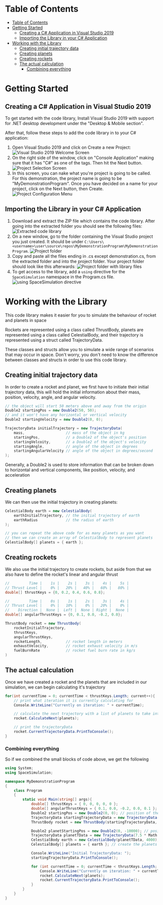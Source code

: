 # Table of Contents

- [Table of Contents](#table-of-contents)
- [Getting Started](#getting-started)
	- [Creating a C# Application in Visual Studio 2019](#creating-a-c-application-in-visual-studio-2019)
	- [Importing the Library in your C# Application](#importing-the-library-in-your-c-application)
- [Working with the Library](#working-with-the-library)
	- [Creating initial trajectory data](#creating-initial-trajectory-data)
	- [Creating planets](#creating-planets)
	- [Creating rockets](#creating-rockets)
	- [The actual calculation](#the-actual-calculation)
		- [Combining everything](#combining-everything)

# Getting Started

## Creating a C# Application in Visual Studio 2019

To get started with the code library,
Install Visual Studio 2019 with support for .NET desktop development under the "Desktop & Mobile section".

After that, follow these steps to add the code library in to your C# application:

1. Open Visual Studio 2019 and click on Create a new Project:
   ![Visual Studio 2019 Welcome Screen](.github/assets/img1.png)
2. On the right side of the window, click on "Console Application" making sure that it has "C#" as one of the tags. Then hit the Next button.
   ![Project Selection Screen](.github/assets/img2.png)
3. In this screen, you can nake what you're project is going to be called. For this demonstration, the project name is going to be "MyDemonstrationProgram". Once you have decided on a name for your project, click on the Next button, then Create.
   ![Project Configuration Menu](.github/assets/img3.png)

## Importing the Library in your C# Application

1. Download and extract the ZIP file which contains the code library. After going into the extracted folder you should see the following files:
   ![Extracted code library](.github/assets/img4.png)
2. On a new window, go to the folder containing the Visual Studio project you just created. It should be under `C:\Users\<username>\user\source\repos\MyDemonstrationProgram\MyDemonstrationProgram`.
   ![Project folder](.github/assets/img5.png)
3. Copy and paste all the files ending in .cs except demonstration.cs, from the extracted folder and into the project folder. Your project folder should look like this afterwards:
   ![Project folder with library files](.github/assets/img6.png)
4. To get access to the library, add a `using` directive for the `SpaceSimulation` namespace in the Program.cs file.
   ![using SpaceSimulation directive](.github/assets/img7.png)

# Working with the Library

This code library makes it easier for you to simulate the behaviour of rocket and planets in space

Rockets are represented using a class called ThrustBody, planets are represented using a class called CelestialBody, and their trajectory is represented using a struct called TrajectoryData.

These classes and structs allow you to simulate a wide range of scenarios that may occur in space. Don't worry, you don't need to know the difference between classes and structs in order to use this code library.

## Creating initial trajectory data

In order to create a rocket and planet, we first have to initiate their initial trajectory data, this will hold the initial information about their mass, position, velocity, angle, and angular velocity.

```cs
// the object will start 50 meters above and away from the origin
Double2 startingPos = new Double2(50, 50);
// and it won't have any horizontal or vertical velocity
Double2 startingVelocity = new Double2(0, 0);

TrajectoryData initialTrajectory = new TrajectoryData(
	mass,					// mass of the object in kg
	startingPos,			// a Double2 of the object's position
	startingVelcoity,		// a Double2 of the object's velocity
	startingAngle,			// angle of the object in degrees
	startingAngularVelocity	// angle of the object in degrees/second
);
```

Generally, a Double2 is used to store information that can be broken down to horizontal and vertical components, like position, velocity, and acceleration

## Creating planets

We can then use the initial trajectory in creating planets:

```cs
CelestialBody earth = new CelestialBody(
	earthInitialTrajectory,	// the initial trajectory of earth
	earthRadius				// the radius of earth
);

// you can repeat the above code for as many planets as you want
// then we can create an array of CelestialBody to represent planets
CelestialBody[] planets = { earth };
```

## Creating rockets

We also use the initial trajectory to create rockets, but aside from that we also have to define the rocket's linear and angular thrust

```cs
//         Time |    1s |    2s |    3s |    4s |    5s |
// Thrust Level |    0% |   20% |   40% |   60% |   80% |
double[] thrustKeys = {0, 0.2, 0.4, 0.6, 0.8};

//         Time |    0s |    1s |    2s |    3s |    4s |
// Thrust Level |    0% |   10% |    0% |   20% |    0% |
//    Direction |  None |  Left |  None | Right |  None |
double[] angularThrustKeys = {0, 0.1, 0.0, -0.2, 0.0};

ThrustBody rocket = new ThrustBody(
	rocketInitialTrajectory,
	thrustKeys,
	angularThrustKeys,
	rocketLength,			// rocket length in meters
	exhaustVelocity,		// rocket exhaust velocity in m/s
	fuelBurnRate			// rocket fuel burn rate in kg/s
)
```

## The actual calculation

Once we have created a rocket and the planets that are included in our simulation, we can begin calculating it's trajectory

```cs
for(int currentTime = 0; currentTime < thrustKeys.Length; current++){
	// print what iteration it is currently calculating for
	Console.WriteLine("Currently on iteration: " + currentTime);

	// calculate the next trajectory with a list of planets to take into consideration
	rocket.CalculateNext(planets);

	// print the trajectoryData
	rocket.CurrentTrajectoryData.PrintToConsole();
}
```

### Combining everything

So if we combined the small blocks of code above, we get the following

```cs
using System;
using SpaceSimulation;

namespace MyDemonstrationProgram
{
	class Program
	{
		static void Main(string[] args){
			double[] thrustKeys = { 0, 0, 0, 0, 0 };
			double[] angularThrustKeys = { 0.1, 0.0, -0.2, 0.0, 0.1 };
			Double2 startingPos = new Double2(0, 0); // position of the rocket
			TrajectoryData startingTrajectoryData = new TrajectoryData(10000, startingPos, Double2.Zero, 45, 0);
			ThrustBody rocket = new ThrustBody(startingTrajectoryData, thrustKeys, angularThrustKeys, 1, 1000, 1000);

			Double2 planetStartingPos = new Double2(0, -10000); // position of the planet
			TrajectoryData planetTData = new TrajectoryData(7.5 * Math.Pow(10, 20), planetStartingPos, Double2.Zero, 0, 0);
			CelestialBody earth = new CelestialBody(planetTData, 4000);
			CelestialBody[] planets = { earth }; // create the planets array with only one planet as the item

			Console.WriteLine("Initial TrajectoryData: ");
			startingTrajectoryData.PrintToConsole();

			for (int currentTime = 0; currentTime < thrustKeys.Length; currentTime++) {
				Console.WriteLine("Currently on iteration: " + currentTime);
				rocket.CalculateNext(planets);
				rocket.CurrentTrajectoryData.PrintToConsole();
			}
		}
	}
}
```
